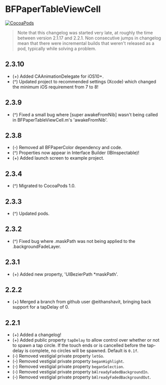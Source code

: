 BFPaperTableViewCell
====================
[![CocoaPods](https://img.shields.io/cocoapods/v/BFPaperTableViewCell.svg?style=flat)](https://github.com/bfeher/BFPaperTableViewCell)

> Note that this changelog was started very late, at roughly the time between version 2.1.17 and 2.2.1. Non consecutive jumps in changelog mean that there were incremental builds that weren't released as a pod, typically while solving a problem.


2.3.10
---------
* (+) Added CAAnimationDelegate for iOS10+.  
* (^) Updated project to recommended settings (Xcode) which changed the minimum iOS requirement from 7 to 8!  



2.3.9
---------
* (^) Fixed a small bug where [super awakeFromNib] wasn't being called in BFPaperTableViewCell.m's 'awakeFromNib'.  


2.3.8
---------
* (-) Removed all BFPaperColor dependency and code.  
* (^) Properties now appear in Interface Builder (IBInspectable)!  
* (+) Added launch screen to example project.  


2.3.4
---------
* (^) Migrated to CocoaPods 1.0.


2.3.3
---------
* (^) Updated pods.


2.3.2
---------
* (^) Fixed bug where .maskPath was not being applied to the .backgroundFadeLayer.


2.3.1
---------
* (+) Added new property, 'UIBezierPath *maskPath'.


2.2.2
---------
* (+) Merged a branch from github user @eithanshavit, bringing back support for a tapDelay of 0.


2.2.1
---------
* (+) Added a changelog!
* (+) Added public property `tapDelay` to allow control over whether or not to spawn a tap circle. If the touch ends or is cancelled before the tap-delay is complete, no circles will be spawned. Default is `0.1f`.
* (-) Removed vestigial private property `letGo`.
* (-) Removed vestigial private property `beganHighlight`.
* (-) Removed vestigial private property `beganSelection`.
* (-) Removed vestigial private property `bAlreadyFadedBackgroundIn`.
* (-) Removed vestigial private property `bAlreadyFadedBackgroundOut`.
